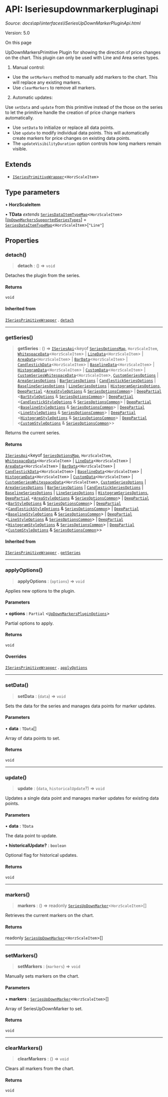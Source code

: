 # API: Iseriesupdownmarkerpluginapi

*Source: docs\api\interfaces\ISeriesUpDownMarkerPluginApi.html*

Version: 5.0

On this page

UpDownMarkersPrimitive Plugin for showing the direction of price changes on the chart. This plugin can only be used with Line and Area series types.

  1. Manual control:

  * Use the `setMarkers` method to manually add markers to the chart. This will replace any existing markers.
  * Use `clearMarkers` to remove all markers.

  2. Automatic updates:

Use `setData` and `update` from this primitive instead of the those on the series to let the primitive handle the creation of price change markers automatically.

  * Use `setData` to initialize or replace all data points.
  * Use `update` to modify individual data points. This will automatically create markers for price changes on existing data points.
  * The `updateVisibilityDuration` option controls how long markers remain visible.

## Extends[​](ISeriesUpDownMarkerPluginApi.html#extends "Direct link to Extends")

  * [`ISeriesPrimitiveWrapper`](ISeriesPrimitiveWrapper.md)<`HorzScaleItem`>

## Type parameters[​](ISeriesUpDownMarkerPluginApi.html#type-parameters "Direct link to Type parameters")

• **HorzScaleItem**

• **TData** _extends_ [`SeriesDataItemTypeMap`](SeriesDataItemTypeMap.md)<`HorzScaleItem`>[[`UpDownMarkersSupportedSeriesTypes`](../type-aliases/UpDownMarkersSupportedSeriesTypes.md)] = [`SeriesDataItemTypeMap`](SeriesDataItemTypeMap.md)<`HorzScaleItem`>[`"Line"`]

## Properties[​](ISeriesUpDownMarkerPluginApi.html#properties "Direct link to Properties")

### detach()[​](ISeriesUpDownMarkerPluginApi.html#detach "Direct link to detach\(\)")

> **detach** : () => `void`

Detaches the plugin from the series.

#### Returns[​](ISeriesUpDownMarkerPluginApi.html#returns "Direct link to Returns")

`void`

#### Inherited from[​](ISeriesUpDownMarkerPluginApi.html#inherited-from "Direct link to Inherited from")

[`ISeriesPrimitiveWrapper`](ISeriesPrimitiveWrapper.md) . [`detach`](ISeriesPrimitiveWrapper.html#detach)

* * *

### getSeries()[​](ISeriesUpDownMarkerPluginApi.html#getseries "Direct link to getSeries\(\)")

> **getSeries** : () => [`ISeriesApi`](ISeriesApi.md)<keyof [`SeriesOptionsMap`](SeriesOptionsMap.md), `HorzScaleItem`, [`WhitespaceData`](WhitespaceData.md)<`HorzScaleItem`> | [`LineData`](LineData.md)<`HorzScaleItem`> | [`AreaData`](AreaData.md)<`HorzScaleItem`> | [`BarData`](BarData.md)<`HorzScaleItem`> | [`CandlestickData`](CandlestickData.md)<`HorzScaleItem`> | [`BaselineData`](BaselineData.md)<`HorzScaleItem`> | [`HistogramData`](HistogramData.md)<`HorzScaleItem`> | [`CustomData`](CustomData.md)<`HorzScaleItem`> | [`CustomSeriesWhitespaceData`](CustomSeriesWhitespaceData.md)<`HorzScaleItem`>, [`CustomSeriesOptions`](../type-aliases/CustomSeriesOptions.md) | [`AreaSeriesOptions`](../type-aliases/AreaSeriesOptions.md) | [`BarSeriesOptions`](../type-aliases/BarSeriesOptions.md) | [`CandlestickSeriesOptions`](../type-aliases/CandlestickSeriesOptions.md) | [`BaselineSeriesOptions`](../type-aliases/BaselineSeriesOptions.md) | [`LineSeriesOptions`](../type-aliases/LineSeriesOptions.md) | [`HistogramSeriesOptions`](../type-aliases/HistogramSeriesOptions.md), [`DeepPartial`](../type-aliases/DeepPartial.md) <[`AreaStyleOptions`](AreaStyleOptions.md) & [`SeriesOptionsCommon`](SeriesOptionsCommon.md)> | [`DeepPartial`](../type-aliases/DeepPartial.md) <[`BarStyleOptions`](BarStyleOptions.md) & [`SeriesOptionsCommon`](SeriesOptionsCommon.md)> | [`DeepPartial`](../type-aliases/DeepPartial.md) <[`CandlestickStyleOptions`](CandlestickStyleOptions.md) & [`SeriesOptionsCommon`](SeriesOptionsCommon.md)> | [`DeepPartial`](../type-aliases/DeepPartial.md) <[`BaselineStyleOptions`](BaselineStyleOptions.md) & [`SeriesOptionsCommon`](SeriesOptionsCommon.md)> | [`DeepPartial`](../type-aliases/DeepPartial.md) <[`LineStyleOptions`](LineStyleOptions.md) & [`SeriesOptionsCommon`](SeriesOptionsCommon.md)> | [`DeepPartial`](../type-aliases/DeepPartial.md) <[`HistogramStyleOptions`](HistogramStyleOptions.md) & [`SeriesOptionsCommon`](SeriesOptionsCommon.md)> | [`DeepPartial`](../type-aliases/DeepPartial.md) <[`CustomStyleOptions`](CustomStyleOptions.md) & [`SeriesOptionsCommon`](SeriesOptionsCommon.md)>>

Returns the current series.

#### Returns[​](ISeriesUpDownMarkerPluginApi.html#returns-1 "Direct link to Returns")

[`ISeriesApi`](ISeriesApi.md)<keyof [`SeriesOptionsMap`](SeriesOptionsMap.md), `HorzScaleItem`, [`WhitespaceData`](WhitespaceData.md)<`HorzScaleItem`> | [`LineData`](LineData.md)<`HorzScaleItem`> | [`AreaData`](AreaData.md)<`HorzScaleItem`> | [`BarData`](BarData.md)<`HorzScaleItem`> | [`CandlestickData`](CandlestickData.md)<`HorzScaleItem`> | [`BaselineData`](BaselineData.md)<`HorzScaleItem`> | [`HistogramData`](HistogramData.md)<`HorzScaleItem`> | [`CustomData`](CustomData.md)<`HorzScaleItem`> | [`CustomSeriesWhitespaceData`](CustomSeriesWhitespaceData.md)<`HorzScaleItem`>, [`CustomSeriesOptions`](../type-aliases/CustomSeriesOptions.md) | [`AreaSeriesOptions`](../type-aliases/AreaSeriesOptions.md) | [`BarSeriesOptions`](../type-aliases/BarSeriesOptions.md) | [`CandlestickSeriesOptions`](../type-aliases/CandlestickSeriesOptions.md) | [`BaselineSeriesOptions`](../type-aliases/BaselineSeriesOptions.md) | [`LineSeriesOptions`](../type-aliases/LineSeriesOptions.md) | [`HistogramSeriesOptions`](../type-aliases/HistogramSeriesOptions.md), [`DeepPartial`](../type-aliases/DeepPartial.md) <[`AreaStyleOptions`](AreaStyleOptions.md) & [`SeriesOptionsCommon`](SeriesOptionsCommon.md)> | [`DeepPartial`](../type-aliases/DeepPartial.md) <[`BarStyleOptions`](BarStyleOptions.md) & [`SeriesOptionsCommon`](SeriesOptionsCommon.md)> | [`DeepPartial`](../type-aliases/DeepPartial.md) <[`CandlestickStyleOptions`](CandlestickStyleOptions.md) & [`SeriesOptionsCommon`](SeriesOptionsCommon.md)> | [`DeepPartial`](../type-aliases/DeepPartial.md) <[`BaselineStyleOptions`](BaselineStyleOptions.md) & [`SeriesOptionsCommon`](SeriesOptionsCommon.md)> | [`DeepPartial`](../type-aliases/DeepPartial.md) <[`LineStyleOptions`](LineStyleOptions.md) & [`SeriesOptionsCommon`](SeriesOptionsCommon.md)> | [`DeepPartial`](../type-aliases/DeepPartial.md) <[`HistogramStyleOptions`](HistogramStyleOptions.md) & [`SeriesOptionsCommon`](SeriesOptionsCommon.md)> | [`DeepPartial`](../type-aliases/DeepPartial.md) <[`CustomStyleOptions`](CustomStyleOptions.md) & [`SeriesOptionsCommon`](SeriesOptionsCommon.md)>>

#### Inherited from[​](ISeriesUpDownMarkerPluginApi.html#inherited-from-1 "Direct link to Inherited from")

[`ISeriesPrimitiveWrapper`](ISeriesPrimitiveWrapper.md) . [`getSeries`](ISeriesPrimitiveWrapper.html#getseries)

* * *

### applyOptions()[​](ISeriesUpDownMarkerPluginApi.html#applyoptions "Direct link to applyOptions\(\)")

> **applyOptions** : (`options`) => `void`

Applies new options to the plugin.

#### Parameters[​](ISeriesUpDownMarkerPluginApi.html#parameters "Direct link to Parameters")

• **options** : `Partial` <[`UpDownMarkersPluginOptions`](UpDownMarkersPluginOptions.md)>

Partial options to apply.

#### Returns[​](ISeriesUpDownMarkerPluginApi.html#returns-2 "Direct link to Returns")

`void`

#### Overrides[​](ISeriesUpDownMarkerPluginApi.html#overrides "Direct link to Overrides")

[`ISeriesPrimitiveWrapper`](ISeriesPrimitiveWrapper.md) . [`applyOptions`](ISeriesPrimitiveWrapper.html#applyoptions)

* * *

### setData()[​](ISeriesUpDownMarkerPluginApi.html#setdata "Direct link to setData\(\)")

> **setData** : (`data`) => `void`

Sets the data for the series and manages data points for marker updates.

#### Parameters[​](ISeriesUpDownMarkerPluginApi.html#parameters-1 "Direct link to Parameters")

• **data** : `TData`[]

Array of data points to set.

#### Returns[​](ISeriesUpDownMarkerPluginApi.html#returns-3 "Direct link to Returns")

`void`

* * *

### update()[​](ISeriesUpDownMarkerPluginApi.html#update "Direct link to update\(\)")

> **update** : (`data`, `historicalUpdate`?) => `void`

Updates a single data point and manages marker updates for existing data points.

#### Parameters[​](ISeriesUpDownMarkerPluginApi.html#parameters-2 "Direct link to Parameters")

• **data** : `TData`

The data point to update.

• **historicalUpdate?** : `boolean`

Optional flag for historical updates.

#### Returns[​](ISeriesUpDownMarkerPluginApi.html#returns-4 "Direct link to Returns")

`void`

* * *

### markers()[​](ISeriesUpDownMarkerPluginApi.html#markers "Direct link to markers\(\)")

> **markers** : () => readonly [`SeriesUpDownMarker`](SeriesUpDownMarker.md)<`HorzScaleItem`>[]

Retrieves the current markers on the chart.

#### Returns[​](ISeriesUpDownMarkerPluginApi.html#returns-5 "Direct link to Returns")

readonly [`SeriesUpDownMarker`](SeriesUpDownMarker.md)<`HorzScaleItem`>[]

* * *

### setMarkers()[​](ISeriesUpDownMarkerPluginApi.html#setmarkers "Direct link to setMarkers\(\)")

> **setMarkers** : (`markers`) => `void`

Manually sets markers on the chart.

#### Parameters[​](ISeriesUpDownMarkerPluginApi.html#parameters-3 "Direct link to Parameters")

• **markers** : [`SeriesUpDownMarker`](SeriesUpDownMarker.md)<`HorzScaleItem`>[]

Array of SeriesUpDownMarker to set.

#### Returns[​](ISeriesUpDownMarkerPluginApi.html#returns-6 "Direct link to Returns")

`void`

* * *

### clearMarkers()[​](ISeriesUpDownMarkerPluginApi.html#clearmarkers "Direct link to clearMarkers\(\)")

> **clearMarkers** : () => `void`

Clears all markers from the chart.

#### Returns[​](ISeriesUpDownMarkerPluginApi.html#returns-7 "Direct link to Returns")

`void`
